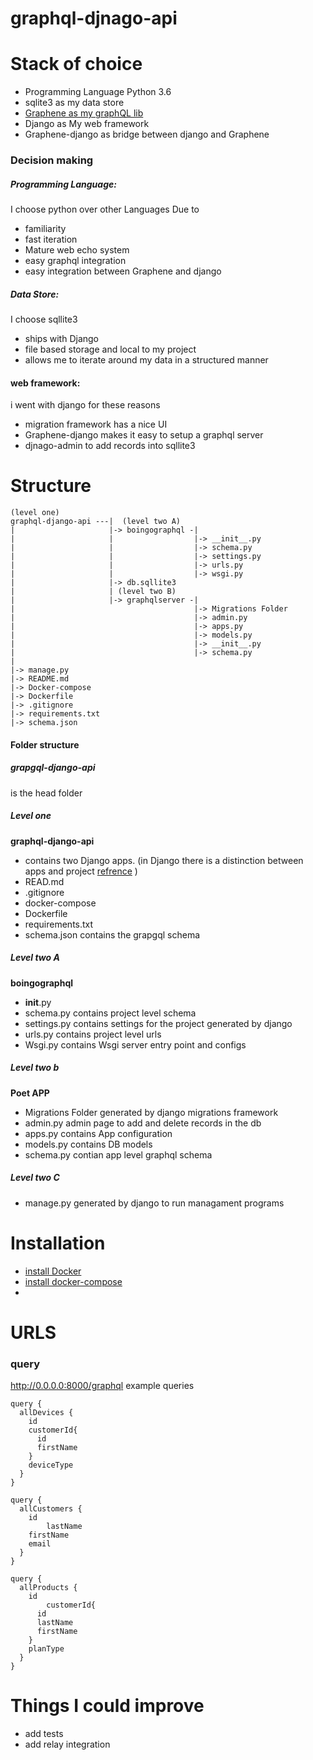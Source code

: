 # graphql-djnago-api

Stack of choice
===================
* Programming Language Python 3.6
* sqlite3 as my data store
* [Graphene as my graphQL lib](http://graphene-python.org/)
* Django as My web framework
* Graphene-django as bridge between django and Graphene

### Decision making

##### Programming Language:
I choose python over other Languages Due to
  * familiarity
  * fast iteration
  * Mature web echo system
  * easy graphql integration
  * easy integration between Graphene and django

##### Data Store:
I choose sqllite3
  * ships with Django
  * file based storage and local to my project
  * allows me to iterate around my data in a structured manner  

#### web framework:
 i went with django for these reasons
  * migration framework has a nice UI
  * Graphene-django makes it easy to setup a graphql server
  * djnago-admin to add records into sqllite3

Structure
===============
```
(level one)
graphql-django-api ---|  (level two A)
|                     |-> boingographql -|
|                     |                  |-> __init__.py
|                     |                  |-> schema.py
|                     |                  |-> settings.py
|                     |                  |-> urls.py
|                     |                  |-> wsgi.py
|                     |-> db.sqllite3
|                     | (level two B)
|                     |-> graphqlserver -|
|                                        |-> Migrations Folder
|                                        |-> admin.py
|                                        |-> apps.py
|                                        |-> models.py
|                                        |-> __init__.py
|                                        |-> schema.py
|                     
|-> manage.py
|-> README.md
|-> Docker-compose
|-> Dockerfile
|-> .gitignore
|-> requirements.txt
|-> schema.json
```
#### Folder structure
##### grapgql-django-api

is the head folder

##### Level one
**graphql-django-api**

* contains two Django apps. (in Django there is a distinction between apps and project [refrence](https://stackoverflow.com/questions/4879036/django-projects-vs-apps) )
* READ.md
* .gitignore
* docker-compose
* Dockerfile
* requirements.txt
* schema.json contains the grapgql schema


##### Level two A
**boingographql**
* __init__.py
* schema.py contains project level schema
* settings.py contains settings for the project generated by django
* urls.py contains project level urls
* Wsgi.py contains Wsgi server entry point and configs

##### Level two b
**Poet APP**
* Migrations Folder generated by django migrations framework
* admin.py admin page to add and delete records in the db
* apps.py contains  App configuration
* models.py contains DB models
* schema.py contian app level graphql schema

##### Level two C
* manage.py generated by django to run managament programs

Installation
====================
* [install Docker](https://docs.docker.com/install/)
* [install docker-compose](https://docs.docker.com/compose/install/)
*
URLS
================
### query
http://0.0.0.0:8000/graphql
 example queries
```
query {
  allDevices {
  	id
   	customerId{
      id
      firstName
    }
    deviceType
  }
}
```

```
query {
  allCustomers {
  	id
 		lastName
    firstName
    email
  }
}
```
```
query {
  allProducts {
  	id
		customerId{
      id
      lastName
      firstName
    }
    planType
  }
}
```


Things I could improve
========================
  * add tests
  * add relay integration
